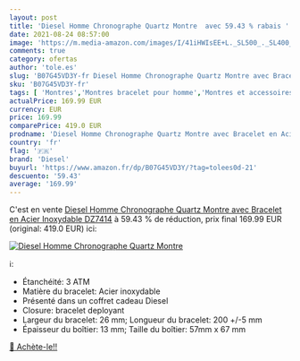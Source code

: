 ```yaml
---
layout: post
title: 'Diesel Homme Chronographe Quartz Montre  avec 59.43 % rabais '
date: 2021-08-24 08:57:00
image: 'https://m.media-amazon.com/images/I/41iHWIsEE+L._SL500_._SL400_.jpg'
comments: true
category: ofertas
author: 'tole.es'
slug: 'B07G45VD3Y-fr Diesel Homme Chronographe Quartz Montre avec Bracelet en...'
sku: 'B07G45VD3Y-fr'
tags: [ 'Montres','Montres bracelet pour homme','Montres et accessoires','Montres homme','diesel', ]
actualPrice: 169.99 EUR
currency: EUR
price: 169.99
comparePrice: 419.0 EUR
prodname: 'Diesel Homme Chronographe Quartz Montre avec Bracelet en Acier Inoxydable DZ7414'
country: 'fr'
flag: '🇫🇷'
brand: 'Diesel'
buyurl: 'https://www.amazon.fr/dp/B07G45VD3Y/?tag=tolees0d-21'
descuento: '59.43'
average: '169.99'
---
```


C'est en vente [Diesel Homme Chronographe Quartz Montre avec Bracelet en Acier Inoxydable DZ7414](https://www.amazon.fr/dp/B07G45VD3Y/?tag=tolees0d-21)  à  59.43 % de réduction, prix final  169.99 EUR (original: 419.0 EUR) ici:

[![Diesel Homme Chronographe Quartz Montre ](https://m.media-amazon.com/images/I/41iHWIsEE+L._SL500_._SL400_.jpg)](https://www.amazon.fr/dp/B07G45VD3Y/?tag=tolees0d-21)

ℹ️:

- Étanchéité: 3 ATM
- Matière du bracelet: Acier inoxydable
- Présenté dans un coffret cadeau Diesel
- Closure: bracelet deployant
- Largeur du bracelet: 26 mm; Longueur du bracelet: 200 +/-5 mm
- Épaisseur du boîtier: 13 mm; Taille du boîtier: 57mm x 67 mm

[🛒 Achète-le!!](https://www.amazon.fr/dp/B07G45VD3Y/?tag=tolees0d-21)

